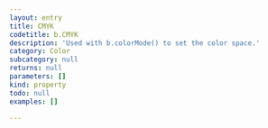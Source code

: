 ```yaml
---
layout: entry
title: CMYK
codetitle: b.CMYK
description: 'Used with b.colorMode() to set the color space.'
category: Color
subcategory: null
returns: null
parameters: []
kind: property
todo: null
examples: []

---
```

